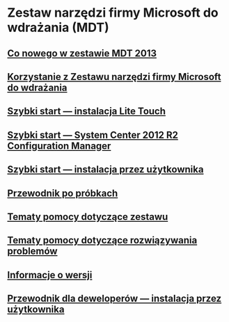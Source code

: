 # Zestaw narzędzi firmy Microsoft do wdrażania (MDT) 
## [Co nowego w zestawie MDT 2013](whats-new-in-mdt.md)
## [Korzystanie z Zestawu narzędzi firmy Microsoft do wdrażania](use-the-mdt.md)
## [Szybki start — instalacja Lite Touch](lite-touch-installation-guide.md)
## [Szybki start — System Center 2012 R2 Configuration Manager](sccm-guide.md)
## [Szybki start — instalacja przez użytkownika](user-driven-installation-guide.md)
## [Przewodnik po próbkach](samples-guide.md)
## [Tematy pomocy dotyczące zestawu](toolkit-reference.md)
## [Tematy pomocy dotyczące rozwiązywania problemów](troubleshooting-reference.md)
## [Informacje o wersji](release-notes.md)
## [Przewodnik dla deweloperów — instalacja przez użytkownika](user-driven-installation-developers-guide.md)
